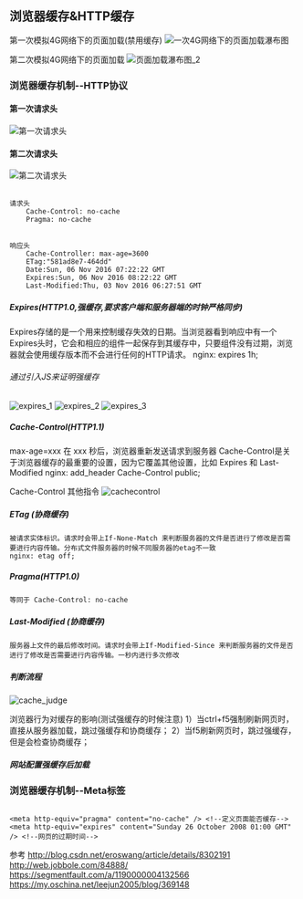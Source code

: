 ## 浏览器缓存&HTTP缓存

第一次模拟4G网络下的页面加载(禁用缓存)
![一次4G网络下的页面加载瀑布图](images/1-1.png "一次4G网络下的页面加载瀑布图")

第二次模拟4G网络下的页面加载
![页面加载瀑布图_2](images/1-2.png "页面加载瀑布图_2")


### 浏览器缓存机制--HTTP协议
#### 第一次请求头
![第一次请求头](images/第一次请求明细.png "第一次请求头")

#### 第二次请求头
![第二次请求头](images/第二次请求明细.png "第二次请求头")

##
	请求头
		Cache-Control: no-cache
		Pragma: no-cache

##
	响应头
		Cache-Controller: max-age=3600
		ETag:"581ad8e7-464dd"
		Date:Sun, 06 Nov 2016 07:22:22 GMT
		Expires:Sun, 06 Nov 2016 08:22:22 GMT
		Last-Modified:Thu, 03 Nov 2016 06:27:51 GMT


##### Expires(HTTP1.0,强缓存,要求客户端和服务器端的时钟严格同步)
Expires存储的是一个用来控制缓存失效的日期。当浏览器看到响应中有一个Expires头时，它会和相应的组件一起保存到其缓存中，只要组件没有过期，浏览器就会使用缓存版本而不会进行任何的HTTP请求。
nginx: expires 1h;

###### 通过引入JS来证明强缓存
![expires_1](images/expires_1.png "expires_1")
![expires_2](images/expires_2.png "expires_2")
![expires_3](images/expires_3.png "expires_3")

##### Cache-Control(HTTP1.1)
max-age=xxx   在 xxx 秒后，浏览器重新发送请求到服务器
Cache-Control是关于浏览器缓存的最重要的设置，因为它覆盖其他设置，比如 Expires 和 Last-Modified
nginx: add_header Cache-Control public; 

Cache-Control 其他指令
![cachecontrol](images/cachecontrol.png "cachecontrol")

##### ETag (协商缓存)
	被请求实体标识。请求时会带上If-None-Match 来判断服务器的文件是否进行了修改是否需要进行内容传输。分布式文件服务器的时候不同服务器的etag不一致
	nginx: etag off;  
##### Pragma(HTTP1.0)
	等同于 Cache-Control: no-cache

##### Last-Modified (协商缓存)
	服务器上文件的最后修改时间。请求时会带上If-Modified-Since 来判断服务器的文件是否进行了修改是否需要进行内容传输。一秒内进行多次修改

##### 判断流程
![cache_judge](images/cache_judge.png "cache_judge")

浏览器行为对缓存的影响(测试强缓存的时候注意)
1）当ctrl+f5强制刷新网页时，直接从服务器加载，跳过强缓存和协商缓存；
2）当f5刷新网页时，跳过强缓存，但是会检查协商缓存；

##### 网站配置强缓存后加载




### 浏览器缓存机制--Meta标签
##
	<meta http-equiv="pragma" content="no-cache" /> <!--定义页面能否缓存-->
	<meta http-equiv="expires" content="Sunday 26 October 2008 01:00 GMT" /> <!--网页的过期时间-->


参考
http://blog.csdn.net/eroswang/article/details/8302191
http://web.jobbole.com/84888/
https://segmentfault.com/a/1190000004132566
https://my.oschina.net/leejun2005/blog/369148